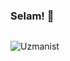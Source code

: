 ### Selam! 👋

<!--
**Uzmanist/Uzmanist** is a ✨ _special_ ✨ repository because its `README.md` (this file) appears on your GitHub profile.

Here are some ideas to get you started:

- 🔭 I’m currently working on ...
- 🌱 I’m currently learning ...
- 👯 I’m looking to collaborate on ...
- 🤔 I’m looking for help with ...
- 💬 Ask me about ...
- 📫 How to reach me: ...
- 😄 Pronouns: ...
- ⚡ Fun fact: ...
-->

<img src="https://komarev.com/ghpvc/?username=uzmanist&style=flat-square&color=blue" alt=""/>

![Uzmanist](https://github-readme-stats.vercel.app/api?username=uzmanist&show_icons=true&theme=transparent)

